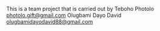 This is a team project that is carried out by 
Teboho Photolo  <photolo.gift@gmail.com>
Olugbami Dayo David <olugbamidayodavid88@gmail.com>
